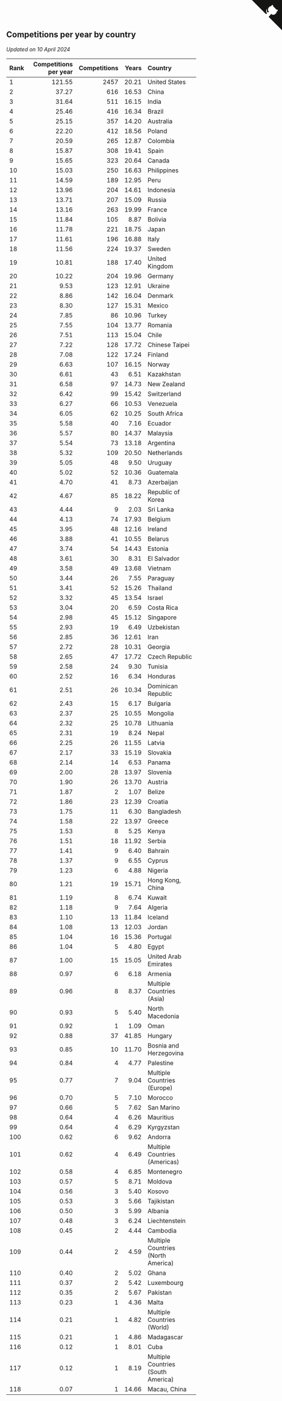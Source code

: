 ## Competitions per year by country

*Updated on 10 April 2024*

| Rank | Competitions per year | Competitions | Years | Country |
| :--- | ---: | ---: | ---: | :--- |
| 1 | 121.55 | 2457 | 20.21 | United States |
| 2 | 37.27 | 616 | 16.53 | China |
| 3 | 31.64 | 511 | 16.15 | India |
| 4 | 25.46 | 416 | 16.34 | Brazil |
| 5 | 25.15 | 357 | 14.20 | Australia |
| 6 | 22.20 | 412 | 18.56 | Poland |
| 7 | 20.59 | 265 | 12.87 | Colombia |
| 8 | 15.87 | 308 | 19.41 | Spain |
| 9 | 15.65 | 323 | 20.64 | Canada |
| 10 | 15.03 | 250 | 16.63 | Philippines |
| 11 | 14.59 | 189 | 12.95 | Peru |
| 12 | 13.96 | 204 | 14.61 | Indonesia |
| 13 | 13.71 | 207 | 15.09 | Russia |
| 14 | 13.16 | 263 | 19.99 | France |
| 15 | 11.84 | 105 | 8.87 | Bolivia |
| 16 | 11.78 | 221 | 18.75 | Japan |
| 17 | 11.61 | 196 | 16.88 | Italy |
| 18 | 11.56 | 224 | 19.37 | Sweden |
| 19 | 10.81 | 188 | 17.40 | United Kingdom |
| 20 | 10.22 | 204 | 19.96 | Germany |
| 21 | 9.53 | 123 | 12.91 | Ukraine |
| 22 | 8.86 | 142 | 16.04 | Denmark |
| 23 | 8.30 | 127 | 15.31 | Mexico |
| 24 | 7.85 | 86 | 10.96 | Turkey |
| 25 | 7.55 | 104 | 13.77 | Romania |
| 26 | 7.51 | 113 | 15.04 | Chile |
| 27 | 7.22 | 128 | 17.72 | Chinese Taipei |
| 28 | 7.08 | 122 | 17.24 | Finland |
| 29 | 6.63 | 107 | 16.15 | Norway |
| 30 | 6.61 | 43 | 6.51 | Kazakhstan |
| 31 | 6.58 | 97 | 14.73 | New Zealand |
| 32 | 6.42 | 99 | 15.42 | Switzerland |
| 33 | 6.27 | 66 | 10.53 | Venezuela |
| 34 | 6.05 | 62 | 10.25 | South Africa |
| 35 | 5.58 | 40 | 7.16 | Ecuador |
| 36 | 5.57 | 80 | 14.37 | Malaysia |
| 37 | 5.54 | 73 | 13.18 | Argentina |
| 38 | 5.32 | 109 | 20.50 | Netherlands |
| 39 | 5.05 | 48 | 9.50 | Uruguay |
| 40 | 5.02 | 52 | 10.36 | Guatemala |
| 41 | 4.70 | 41 | 8.73 | Azerbaijan |
| 42 | 4.67 | 85 | 18.22 | Republic of Korea |
| 43 | 4.44 | 9 | 2.03 | Sri Lanka |
| 44 | 4.13 | 74 | 17.93 | Belgium |
| 45 | 3.95 | 48 | 12.16 | Ireland |
| 46 | 3.88 | 41 | 10.55 | Belarus |
| 47 | 3.74 | 54 | 14.43 | Estonia |
| 48 | 3.61 | 30 | 8.31 | El Salvador |
| 49 | 3.58 | 49 | 13.68 | Vietnam |
| 50 | 3.44 | 26 | 7.55 | Paraguay |
| 51 | 3.41 | 52 | 15.26 | Thailand |
| 52 | 3.32 | 45 | 13.54 | Israel |
| 53 | 3.04 | 20 | 6.59 | Costa Rica |
| 54 | 2.98 | 45 | 15.12 | Singapore |
| 55 | 2.93 | 19 | 6.49 | Uzbekistan |
| 56 | 2.85 | 36 | 12.61 | Iran |
| 57 | 2.72 | 28 | 10.31 | Georgia |
| 58 | 2.65 | 47 | 17.72 | Czech Republic |
| 59 | 2.58 | 24 | 9.30 | Tunisia |
| 60 | 2.52 | 16 | 6.34 | Honduras |
| 61 | 2.51 | 26 | 10.34 | Dominican Republic |
| 62 | 2.43 | 15 | 6.17 | Bulgaria |
| 63 | 2.37 | 25 | 10.55 | Mongolia |
| 64 | 2.32 | 25 | 10.78 | Lithuania |
| 65 | 2.31 | 19 | 8.24 | Nepal |
| 66 | 2.25 | 26 | 11.55 | Latvia |
| 67 | 2.17 | 33 | 15.19 | Slovakia |
| 68 | 2.14 | 14 | 6.53 | Panama |
| 69 | 2.00 | 28 | 13.97 | Slovenia |
| 70 | 1.90 | 26 | 13.70 | Austria |
| 71 | 1.87 | 2 | 1.07 | Belize |
| 72 | 1.86 | 23 | 12.39 | Croatia |
| 73 | 1.75 | 11 | 6.30 | Bangladesh |
| 74 | 1.58 | 22 | 13.97 | Greece |
| 75 | 1.53 | 8 | 5.25 | Kenya |
| 76 | 1.51 | 18 | 11.92 | Serbia |
| 77 | 1.41 | 9 | 6.40 | Bahrain |
| 78 | 1.37 | 9 | 6.55 | Cyprus |
| 79 | 1.23 | 6 | 4.88 | Nigeria |
| 80 | 1.21 | 19 | 15.71 | Hong Kong, China |
| 81 | 1.19 | 8 | 6.74 | Kuwait |
| 82 | 1.18 | 9 | 7.64 | Algeria |
| 83 | 1.10 | 13 | 11.84 | Iceland |
| 84 | 1.08 | 13 | 12.03 | Jordan |
| 85 | 1.04 | 16 | 15.36 | Portugal |
| 86 | 1.04 | 5 | 4.80 | Egypt |
| 87 | 1.00 | 15 | 15.05 | United Arab Emirates |
| 88 | 0.97 | 6 | 6.18 | Armenia |
| 89 | 0.96 | 8 | 8.37 | Multiple Countries (Asia) |
| 90 | 0.93 | 5 | 5.40 | North Macedonia |
| 91 | 0.92 | 1 | 1.09 | Oman |
| 92 | 0.88 | 37 | 41.85 | Hungary |
| 93 | 0.85 | 10 | 11.70 | Bosnia and Herzegovina |
| 94 | 0.84 | 4 | 4.77 | Palestine |
| 95 | 0.77 | 7 | 9.04 | Multiple Countries (Europe) |
| 96 | 0.70 | 5 | 7.10 | Morocco |
| 97 | 0.66 | 5 | 7.62 | San Marino |
| 98 | 0.64 | 4 | 6.26 | Mauritius |
| 99 | 0.64 | 4 | 6.29 | Kyrgyzstan |
| 100 | 0.62 | 6 | 9.62 | Andorra |
| 101 | 0.62 | 4 | 6.49 | Multiple Countries (Americas) |
| 102 | 0.58 | 4 | 6.85 | Montenegro |
| 103 | 0.57 | 5 | 8.71 | Moldova |
| 104 | 0.56 | 3 | 5.40 | Kosovo |
| 105 | 0.53 | 3 | 5.66 | Tajikistan |
| 106 | 0.50 | 3 | 5.99 | Albania |
| 107 | 0.48 | 3 | 6.24 | Liechtenstein |
| 108 | 0.45 | 2 | 4.44 | Cambodia |
| 109 | 0.44 | 2 | 4.59 | Multiple Countries (North America) |
| 110 | 0.40 | 2 | 5.02 | Ghana |
| 111 | 0.37 | 2 | 5.42 | Luxembourg |
| 112 | 0.35 | 2 | 5.67 | Pakistan |
| 113 | 0.23 | 1 | 4.36 | Malta |
| 114 | 0.21 | 1 | 4.82 | Multiple Countries (World) |
| 115 | 0.21 | 1 | 4.86 | Madagascar |
| 116 | 0.12 | 1 | 8.01 | Cuba |
| 117 | 0.12 | 1 | 8.19 | Multiple Countries (South America) |
| 118 | 0.07 | 1 | 14.66 | Macau, China |


<a href="https://github.com/JustinTimeCuber/wca_statistics" class="github-corner" aria-label="View source on Github"><svg width="80" height="80" viewBox="0 0 250 250" style="fill:#151513; color:#fff; position: absolute; top: 0; border: 0; right: 0;" aria-hidden="true"><path d="M0,0 L115,115 L130,115 L142,142 L250,250 L250,0 Z"></path><path d="M128.3,109.0 C113.8,99.7 119.0,89.6 119.0,89.6 C122.0,82.7 120.5,78.6 120.5,78.6 C119.2,72.0 123.4,76.3 123.4,76.3 C127.3,80.9 125.5,87.3 125.5,87.3 C122.9,97.6 130.6,101.9 134.4,103.2" fill="currentColor" style="transform-origin: 130px 106px;" class="octo-arm"></path><path d="M115.0,115.0 C114.9,115.1 118.7,116.5 119.8,115.4 L133.7,101.6 C136.9,99.2 139.9,98.4 142.2,98.6 C133.8,88.0 127.5,74.4 143.8,58.0 C148.5,53.4 154.0,51.2 159.7,51.0 C160.3,49.4 163.2,43.6 171.4,40.1 C171.4,40.1 176.1,42.5 178.8,56.2 C183.1,58.6 187.2,61.8 190.9,65.4 C194.5,69.0 197.7,73.2 200.1,77.6 C213.8,80.2 216.3,84.9 216.3,84.9 C212.7,93.1 206.9,96.0 205.4,96.6 C205.1,102.4 203.0,107.8 198.3,112.5 C181.9,128.9 168.3,122.5 157.7,114.1 C157.9,116.9 156.7,120.9 152.7,124.9 L141.0,136.5 C139.8,137.7 141.6,141.9 141.8,141.8 Z" fill="currentColor" class="octo-body"></path></svg></a><style>.github-corner:hover .octo-arm{animation:octocat-wave 560ms ease-in-out}@keyframes octocat-wave{0%,100%{transform:rotate(0)}20%,60%{transform:rotate(-25deg)}40%,80%{transform:rotate(10deg)}}@media (max-width:500px){.github-corner:hover .octo-arm{animation:none}.github-corner .octo-arm{animation:octocat-wave 560ms ease-in-out}}</style>
